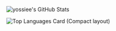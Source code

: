 ![yossiee's GitHub Stats](https://github-readme-stats.vercel.app/api?username=yossiee&show_icons=true&count_private=true&thema=great-gatsby)

![Top Languages Card (Compact layout)](https://github-readme-stats.vercel.app/api/top-langs/?username=yossiee&layout=compact)
